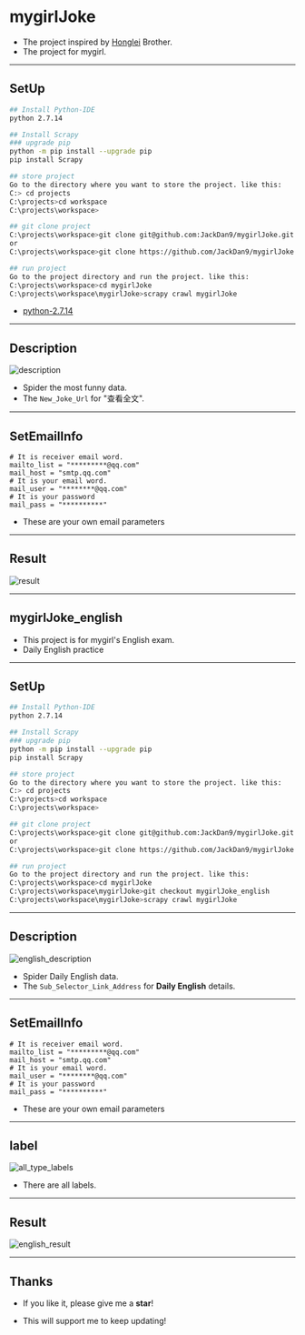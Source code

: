# mygirlJoke
- The project inspired by [Honglei][1] Brother.
- The project for mygirl.

------

## SetUp
```bash
## Install Python-IDE
python 2.7.14

## Install Scrapy
### upgrade pip
python -m pip install --upgrade pip
pip install Scrapy

## store project
Go to the directory where you want to store the project. like this:
C:> cd projects
C:\projects>cd workspace
C:\projects\workspace>

## git clone project
C:\projects\workspace>git clone git@github.com:JackDan9/mygirlJoke.git
or
C:\projects\workspace>git clone https://github.com/JackDan9/mygirlJoke.git

## run project
Go to the project directory and run the project. like this:
C:\projects\workspace>cd mygirlJoke
C:\projects\workspace\mygirlJoke>scrapy crawl mygirlJoke

```

- [python-2.7.14][2]

------

## Description

![description][3]

- Spider the most funny data.
- The `New_Joke_Url` for "查看全文".

------

## SetEmailInfo
```
# It is receiver email word.
mailto_list = "*********@qq.com"
mail_host = "smtp.qq.com"
# It is your email word.
mail_user = "********@qq.com"
# It is your password
mail_pass = "**********"
```
- These are your own email parameters

------

## Result

![result][4]

------

## mygirlJoke_english
- This project is for mygirl's English exam.
- Daily English practice

------

## SetUp
```bash
## Install Python-IDE
python 2.7.14

## Install Scrapy
### upgrade pip
python -m pip install --upgrade pip
pip install Scrapy

## store project
Go to the directory where you want to store the project. like this:
C:> cd projects
C:\projects>cd workspace
C:\projects\workspace>

## git clone project
C:\projects\workspace>git clone git@github.com:JackDan9/mygirlJoke.git
or
C:\projects\workspace>git clone https://github.com/JackDan9/mygirlJoke.git

## run project
Go to the project directory and run the project. like this:
C:\projects\workspace>cd mygirlJoke
C:\projects\workspace\mygirlJoke>git checkout mygirlJoke_english
C:\projects\workspace\mygirlJoke>scrapy crawl mygirlJoke
```

-----

## Description

![english_description][5]

- Spider Daily English data.
- The `Sub_Selector_Link_Address` for **Daily English** details.

------

## SetEmailInfo
```
# It is receiver email word.
mailto_list = "*********@qq.com"
mail_host = "smtp.qq.com"
# It is your email word.
mail_user = "********@qq.com"
# It is your password
mail_pass = "**********"
```
- These are your own email parameters

------

## label

![all_type_labels][6]

- There are all labels.

------

## Result

![english_result][7]

------



## Thanks
- If you like it, please give me a **star**!
- This will support me to keep updating!


  [1]: https://github.com/lianghonglei
  [2]: https://www.python.org/downloads/release/python-2714/
  [3]: ./images/description.png "description.png"
  [4]: ./images/result.jpg "result.jpg"
  [5]: ./images/english_description.png "english_description.png"
  [6]: ./images/mygirl_english_label.png "mygirl_english_label.png"
  [7]: ./images/mygirlJoke_english.jpg "mygirlJoke_english.jpg"